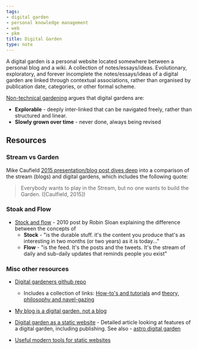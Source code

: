 ```yaml
---
tags:
- digital garden
- personal knowledge management
- web
- pkm
title: Digital Garden
type: note
---
```

A digital garden is a personal website located somewhere between a personal blog and a wiki. A collection of notes/essays/ideas. Evolutionary, exploratory, and forever incomplete the notes/essays/ideas of a digital garden are linked through contextual associations, rather than organised by publication date, categories, or other formal scheme.

[Non-technical gardening](https://maggieappleton.com/nontechnical-gardening) argues that digital gardens are:

- **Explorable** - deeply inter-linked that can be navigated freely, rather than structured and linear.
- **Slowly grown over time** - never done, always being revised

## Resources

### Stream vs Garden

Mike Caufield [2015 presentation/blog post dives deep](https://hapgood.us/2015/10/17/the-garden-and-the-stream-a-technopastoral/) into a comparison of the stream (blogs) and digital gardens, which includes the following quote:
> Everybody wants to play in the Stream, but no one wants to build the Garden. ([Caulfield, 2015])

### Stoak and Flow
- [Stock and flow](https://snarkmarket.com/2010/4890/) - 2010 post by Robin Sloan explaining the difference between the concepts of 
  - **Stock** - "is the durable stuff. it's the content you produce that's as interesting in two months (or two years) as it is today..."
  - **Flow** - "is the feed. It's the posts and the tweets. It's the stream of daily and sub-daily updates that reminds people you exist"

### Misc other resources

- [Digital gardeners github repo](https://github.com/MaggieAppleton/digital-gardeners)
    - Includes a collection of links: [How-to's and tutorials](https://github.com/MaggieAppleton/digital-gardeners?tab=readme-ov-file#how-tos-and-tutorials) and [theory, philosophy and navel-gazing](https://github.com/MaggieAppleton/digital-gardeners?tab=readme-ov-file#theory-philosophy-and-navel-gazing)

- [My blog is a digital garden, not a blog](https://joelhooks.com/digital-garden)
- [Digital garden as a static website](https://stereobooster.com/posts/digital-garden-as-static-website/) - Detailed article looking at features of a digital garden, including publishing. See also - [astro digital garden](https://astro-digital-garden.stereobooster.com)
- [Useful modern tools for static websites](https://stereobooster.com/posts/useful-modern-tools-for-static-websites/)